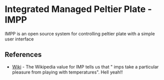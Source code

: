 # Integrated Managed Peltier Plate - IMPP
IMPP is an open source system for controlling peltier plate with a simple user interface

## References
* [Wiki] - The Wikipedia value for IMP tells us that " imps take a particular pleasure from playing with temperatures". Hell yeah!!


[Wiki]: <https://en.wikipedia.org/wiki/Imp>


